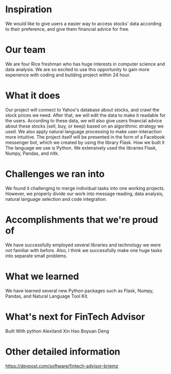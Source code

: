 # Inspiration
We would like to give users a easier way to access stocks' data according to their preference, and give them financial advice for free.

# Our team
We are four Rice freshman who has huge interests in computer science and data analysis. We are so excited to use this opportunity to gain more experience with coding and building project within 24 hour.

# What it does
Our project will connect to Yahoo's database about stocks, and crawl the stock prices we need. After that, we will edit the data to make it readable for the users. According to these data, we will also give users financial advice about these stocks (sell, buy, or keep) based on an algorithmic strategy we used. We also apply natural language processing to make user-interaction more intuitive. The project itself will be presented in the form of a Facebook messenger bot, which we created by using the library Flask.
How we built it
The language we use is Python. We extensively used the libraries Flask, Numpy, Pandas, and nltk.

# Challenges we ran into
We found it challenging to merge individual tasks into one working projects. However, we properly divide our work into message reading, data analysis, natural language selection and code integration.

# Accomplishments that we're proud of
We have successfully employed several libraries and technology we were not familiar with before. Also, I think we successfully make one huge tasks into separate small problems.

# What we learned
We have learned several new Python packages such as Flask, Numpy, Pandas, and Natural Language Tool Kit.

# What's next for FinTech Advisor
Built With python
Alexiland 
Xin Hao
Boyuan Deng 

# Other detailed information
https://devpost.com/software/fintech-advisor-brjemz
